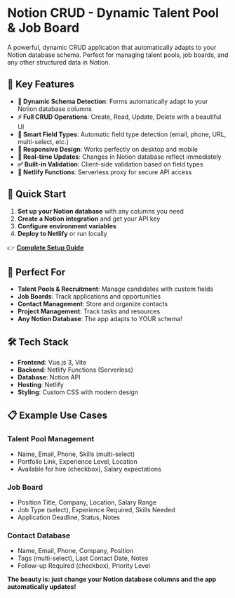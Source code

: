 # Notion CRUD - Dynamic Talent Pool & Job Board

A powerful, dynamic CRUD application that automatically adapts to your Notion database schema. Perfect for managing talent pools, job boards, and any other structured data in Notion.

## 🌟 Key Features

- **🔄 Dynamic Schema Detection**: Forms automatically adapt to your Notion database columns
- **⚡ Full CRUD Operations**: Create, Read, Update, Delete with a beautiful UI
- **🎯 Smart Field Types**: Automatic field type detection (email, phone, URL, multi-select, etc.)
- **📱 Responsive Design**: Works perfectly on desktop and mobile
- **🚀 Real-time Updates**: Changes in Notion database reflect immediately
- **✅ Built-in Validation**: Client-side validation based on field types
- **🔧 Netlify Functions**: Serverless proxy for secure API access

## 🚀 Quick Start

1. **Set up your Notion database** with any columns you need
2. **Create a Notion integration** and get your API key
3. **Configure environment variables**
4. **Deploy to Netlify** or run locally

👉 **[Complete Setup Guide](./TALENT_POOL_SETUP.md)**

## 🎯 Perfect For

- **Talent Pools & Recruitment**: Manage candidates with custom fields
- **Job Boards**: Track applications and opportunities
- **Contact Management**: Store and organize contacts
- **Project Management**: Track tasks and resources
- **Any Notion Database**: The app adapts to YOUR schema!

## 🛠 Tech Stack

- **Frontend**: Vue.js 3, Vite
- **Backend**: Netlify Functions (Serverless)
- **Database**: Notion API
- **Hosting**: Netlify
- **Styling**: Custom CSS with modern design

## 📋 Example Use Cases

### Talent Pool Management

- Name, Email, Phone, Skills (multi-select)
- Portfolio Link, Experience Level, Location
- Available for hire (checkbox), Salary expectations

### Job Board

- Position Title, Company, Location, Salary Range
- Job Type (select), Experience Required, Skills Needed
- Application Deadline, Status, Notes

### Contact Database

- Name, Email, Phone, Company, Position
- Tags (multi-select), Last Contact Date, Notes
- Follow-up Required (checkbox), Priority Level

**The beauty is: just change your Notion database columns and the app automatically updates!**
